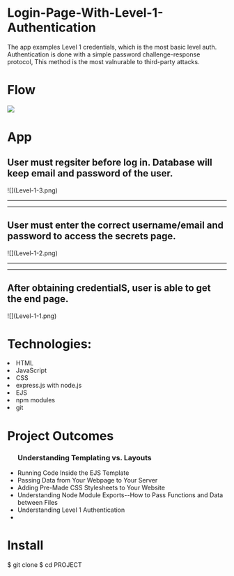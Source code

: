 # Login-Page-With-Level-1-Authentication
The app examples Level 1 credentials, which is the most basic level auth. Authentication is done with a simple password challenge-response protocol, This method is the most valnurable to third-party attacks.
# Flow 
![](Level-1-0.png)
# App
<h2>User must regsiter before log in. Database will keep email and password of the user.</h2>
![](Level-1-3.png)
<hr>
<hr>
<h2> User must enter the correct username/email and password to access the secrets page.</h2>
![](Level-1-2.png)
<hr>
<hr>
<h2>After obtaining credentialS, user is able to get the end page.</h2>
![](Level-1-1.png)


# Technologies:
<li> HTML</li>
<li>JavaScript </li>
<li>CSS </li>
<li>express.js with node.js </li>
<li>EJS </li>
<li>npm modules </li>
<li>git</li>

# Project Outcomes
<ul>
  <h3> Understanding Templating vs.
Layouts</h3>
  <li> Running Code Inside the EJS
Template </li>
  <li> Passing Data from Your Webpage
to Your Server </li>
  <li> Adding Pre-Made CSS Stylesheets
to Your Website</li>
  <li>Understanding Node Module Exports--How to Pass Functions and Data between Files
</li>
  <li>Understanding Level 1 Authentication<li>
  
</ul>





# Install
$ git clone 
$ cd PROJECT

